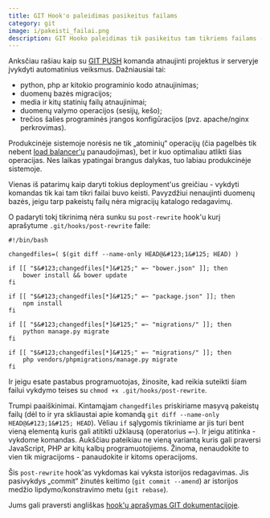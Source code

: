 ```yaml
---
title: GIT Hook'o paleidimas pasikeitus failams
category: git
image: i/pakeisti_failai.png
description: GIT Hooko paleidimas tik pasikeitus tam tikriems failams - labai naudinga kai pasiimate pakeitimus kurie reikalauja atsinaujinti savo paketų programinę įrangą.
---
```


Anksčiau rašiau kaip su [GIT PUSH](/git/git-push-komanda-projektui-atnaujinti) komanda atnaujinti projektus ir serveryje įvykdyti automatinius veiksmus. Dažniausiai tai:

* python, php ar kitokio programinio kodo atnaujinimas;
* duomenų bazės migracijos;
* media ir kitų statinių failų atnaujinimai;
* duomenų valymo operacijos (sesijų, kešo);
* trečios šalies programinės įrangos konfigūracijos (pvz. apache/nginx perkrovimas).

Produkcinėje sistemoje norėsis ne tik „atominių“ operacijų (čia pagelbės tik nebent [load balancer'ų](https://en.wikipedia.org/wiki/Load_balancing_\(computing\)) panaudojimas), bet ir kuo optimaliau atlikti šias operacijas. Nes laikas ypatingai brangus dalykas, tuo labiau produkcinėje sistemoje.

Vienas iš patarimų kaip daryti tokius deployment'us greičiau - vykdyti komandas tik kai tam tikri failai buvo keisti. Pavyzdžiui nenaujinti duomenų bazės, jeigu tarp pakeistų failų nėra migracijų katalogo redagavimų.

O padaryti tokį tikrinimą nėra sunku su `post-rewrite` hook'u kurį aprašytume `.git/hooks/post-rewrite` faile:

    #!/bin/bash

    changedfiles=( $(git diff --name-only HEAD@&#123;1&#125; HEAD) )

    if [[ "$&#123;changedfiles[*]&#125;" =~ "bower.json" ]]; then
        bower install && bower update
    fi

    if [[ "$&#123;changedfiles[*]&#125;" =~ "package.json" ]]; then
        npm install
    fi

    if [[ "$&#123;changedfiles[*]&#125;" =~ "migrations/" ]]; then
        python manage.py migrate
    fi

    if [[ "$&#123;changedfiles[*]&#125;" =~ "migrations/" ]]; then
        php vendors/phpmigrations/manage.py migrate
    fi

Ir jeigu esate pastabus programuotojas, žinosite, kad reikia suteikti šiam failui vykdymo teises su `chmod +x .git/hooks/post-rewrite`.

Trumpi paaiškinimai. Kintamąjam `changedfiles` priskiriame masyvą pakeistų failų (dėl to ir yra skliaustai apie komandą `git diff --name-only HEAD@&#123;1&#125; HEAD`). Vėliau `if` sąlygomis tikriniame ar jis turi bent vieną elementą kuris gali atitikti užklausą (operatorius `=~`). Ir jeigu atitinka - vykdome komandas. Aukščiau pateikiau ne vieną variantą kuris gali praversi JavaScript, PHP ar kitų kalbų programuotojiems. Žinoma, nenaudokite to vien tik migracijoms - panaudokite ir kitoms operacijoms.

Šis `post-rewrite` hook'as vykdomas kai vyksta istorijos redagavimas. Jis pasivykdys „commit“ žinutės keitimo (`git commit --amend`) ar istorijos medžio lipdymo/konstravimo metu (`git rebase`).

Jums gali praversti angliškas [hook'ų aprašymas GIT dokumentacijoje](https://git-scm.com/docs/githooks).
